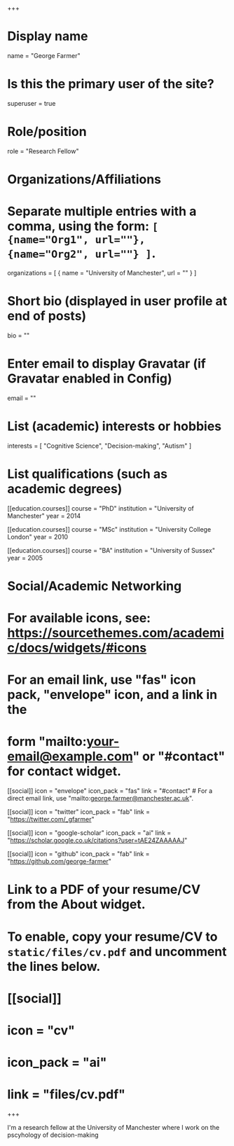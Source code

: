 +++
# Display name
name = "George Farmer"

# Is this the primary user of the site?
superuser = true

# Role/position
role = "Research Fellow"

# Organizations/Affiliations
#   Separate multiple entries with a comma, using the form: `[ {name="Org1", url=""}, {name="Org2", url=""} ]`.
organizations = [ { name = "University of Manchester", url = "" } ]

# Short bio (displayed in user profile at end of posts)
bio = ""

# Enter email to display Gravatar (if Gravatar enabled in Config)
email = ""

# List (academic) interests or hobbies
interests = [
  "Cognitive Science",
  "Decision-making",
  "Autism"
]

# List qualifications (such as academic degrees)
[[education.courses]]
  course = "PhD"
  institution = "University of Manchester"
  year = 2014

[[education.courses]]
  course = "MSc"
  institution = "University College London"
  year = 2010

[[education.courses]]
  course = "BA"
  institution = "University of Sussex"
  year = 2005

# Social/Academic Networking
# For available icons, see: https://sourcethemes.com/academic/docs/widgets/#icons
#   For an email link, use "fas" icon pack, "envelope" icon, and a link in the
#   form "mailto:your-email@example.com" or "#contact" for contact widget.

[[social]]
  icon = "envelope"
  icon_pack = "fas"
  link = "#contact"  # For a direct email link, use "mailto:george.farmer@manchester.ac.uk".

[[social]]
  icon = "twitter"
  icon_pack = "fab"
  link = "https://twitter.com/_gfarmer"

[[social]]
  icon = "google-scholar"
  icon_pack = "ai"
  link = "https://scholar.google.co.uk/citations?user=tAE24ZAAAAAJ"

[[social]]
  icon = "github"
  icon_pack = "fab"
  link = "https://github.com/george-farmer"

# Link to a PDF of your resume/CV from the About widget.
# To enable, copy your resume/CV to `static/files/cv.pdf` and uncomment the lines below.
# [[social]]
#   icon = "cv"
#   icon_pack = "ai"
#   link = "files/cv.pdf"

+++

I'm a research fellow at the University of Manchester where I work on the pscyhology of decision-making 
